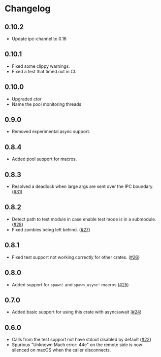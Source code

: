 # Changelog

## 0.10.2

* Update ipc-channel to 0.16

## 0.10.1

* Fixed some clippy warnings.
* Fixed a test that timed out in CI.

## 0.10.0

* Upgraded ctor
* Name the pool monitoring threads

## 0.9.0

* Removed experimental async support.

## 0.8.4

* Added pool support for macros.

## 0.8.3

* Resolved a deadlock when large args are sent over the
  IPC boundary.
  ([#31](https://github.com/mitsuhiko/procspawn/pull/31))

## 0.8.2

* Detect path to test module in case enable test mode is in a
  submodule.
  ([#28](https://github.com/mitsuhiko/procspawn/pull/28))
* Fixed zombies being left behind.
  ([#27](https://github.com/mitsuhiko/procspawn/pull/27))

## 0.8.1

* Fixed test support not working correctly for other crates.
  ([#26](https://github.com/mitsuhiko/procspawn/pull/26))

## 0.8.0

* Added support for `spawn!` and `spawn_async!` macros
  ([#25](https://github.com/mitsuhiko/procspawn/pull/25))

## 0.7.0

* Added basic support for using this crate with async/await
  ([#24](https://github.com/mitsuhiko/procspawn/pull/24))

## 0.6.0

* Calls from the test support not have stdout disabled by default
  ([#22](https://github.com/mitsuhiko/procspawn/pull/22))
* Spurious "Unknown Mach error: 44e" on the remote side is now
  silenced on macOS when the caller disconnects.
